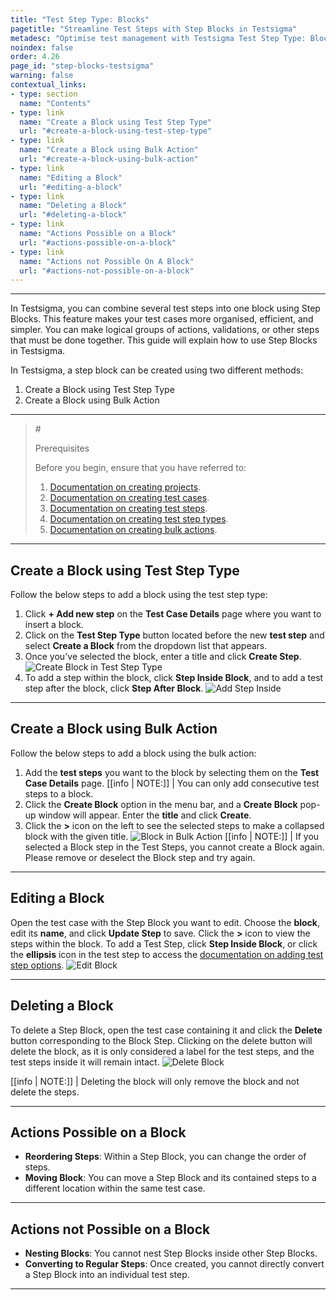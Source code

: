 ```yaml
---
title: "Test Step Type: Blocks"
pagetitle: "Streamline Test Steps with Step Blocks in Testsigma"
metadesc: "Optimise test management with Testsigma Test Step Type: Blocks for streamlined steps. Avoid nesting or converting Step Blocks for streamlined processes."
noindex: false
order: 4.26
page_id: "step-blocks-testsigma"
warning: false
contextual_links:
- type: section
  name: "Contents"
- type: link
  name: "Create a Block using Test Step Type"
  url: "#create-a-block-using-test-step-type"
- type: link
  name: "Create a Block using Bulk Action"
  url: "#create-a-block-using-bulk-action"
- type: link
  name: "Editing a Block"
  url: "#editing-a-block"
- type: link
  name: "Deleting a Block"
  url: "#deleting-a-block"
- type: link
  name: "Actions Possible on a Block"
  url: "#actions-possible-on-a-block"
- type: link
  name: "Actions not Possible On A Block"
  url: "#actions-not-possible-on-a-block"
---
```

---

In Testsigma, you can combine several test steps into one block using Step Blocks. This feature makes your test cases more organised, efficient, and simpler. You can make logical groups of actions, validations, or other steps that must be done together. This guide will explain how to use Step Blocks in Testsigma. 

In Testsigma, a step block can be created using two different methods:
1. Create a Block using Test Step Type
2. Create a Block using Bulk Action

---

> #<p id="prerequisites">Prerequisites</p>
> 
> Before you begin, ensure that you have referred to:
> 1. [Documentation on creating projects](https://testsigma.com/docs/projects/overview/).
> 2. [Documentation on creating test cases](https://testsigma.com/docs/test-cases/manage/add-edit-delete/).
> 3. [Documentation on creating test steps](https://testsigma.com/docs/test-cases/create-steps-nl/overview/). 
> 4. [Documentation on creating test step types](https://testsigma.com/docs/test-cases/step-types/overview/).
> 5. [Documentation on creating bulk actions](https://testsigma.com/docs/test-cases/create-steps-nl/bulk-actions/).

---

## **Create a Block using Test Step Type**

Follow the below steps to add a block using the test step type:

1. Click **+ Add new step** on the **Test Case Details** page where you want to insert a block.
2. Click on the **Test Step Type** button located before the new **test step** and select **Create a Block** from the dropdown list that appears.
3. Once you've selected the block, enter a title and click **Create Step**. ![Create Block in Test Step Type](https://s3.amazonaws.com/static-docs.testsigma.com/new_images/projects/applications/createblock_teststeptype.gif)
4. To add a step within the block, click **Step Inside Block**, and to add a test step after the block, click **Step After Block**. ![Add Step Inside](https://s3.amazonaws.com/static-docs.testsigma.com/new_images/projects/applications/stepinside_block.gif)

---

## **Create a Block using Bulk Action**

Follow the below steps to add a block using the bulk action:

1. Add the **test steps** you want to the block by selecting them on the **Test Case Details** page.
[[info | NOTE:]]
| You can only add consecutive test steps to a block.
2. Click the **Create Block** option in the menu bar, and a **Create Block** pop-up window will appear. Enter the **title** and click **Create**.
3. Click the **>** icon on the left to see the selected steps to make a collapsed block with the given title. ![Block in Bulk Action](https://s3.amazonaws.com/static-docs.testsigma.com/new_images/projects/applications/block_bulkactions.gif)
[[info | NOTE:]]
| If you selected a Block step in the Test Steps, you cannot create a Block again. Please remove or deselect the Block step and try again.

---

## **Editing a Block**

Open the test case with the Step Block you want to edit. Choose the **block**, edit its **name**, and click **Update Step** to save. Click the **>** icon to view the steps within the block. To add a Test Step, click **Step Inside Block**, or click the **ellipsis** icon in the test step to access the [documentation on adding test step options](https://testsigma.com/docs/test-cases/create-steps-nl/step-actions/). ![Edit Block](https://s3.amazonaws.com/static-docs.testsigma.com/new_images/projects/applications/edit_block.gif)

---

## **Deleting a Block**

To delete a Step Block, open the test case containing it and click the **Delete** button corresponding to the Block Step. Clicking on the delete button will delete the block, as it is only considered a label for the test steps, and the test steps inside it will remain intact. ![Delete Block](https://s3.amazonaws.com/static-docs.testsigma.com/new_images/projects/applications/delete_block.gif)

[[info | NOTE:]]
| Deleting the block will only remove the block and not delete the steps.

---

## **Actions Possible on a Block**

- **Reordering Steps**: Within a Step Block, you can change the order of steps.
- **Moving Block**: You can move a Step Block and its contained steps to a different location within the same test case.

---

## **Actions not Possible on a Block**

- **Nesting Blocks**: You cannot nest Step Blocks inside other Step Blocks.
- **Converting to Regular Steps**: Once created, you cannot directly convert a Step Block into an individual test step.

---